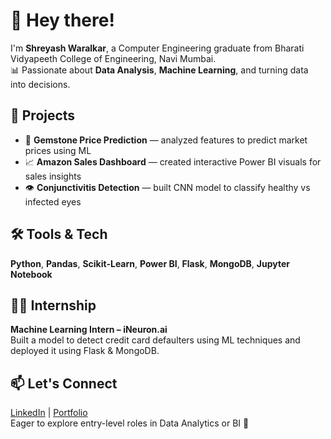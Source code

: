 # 👋 Hey there!

I'm **Shreyash Waralkar**, a Computer Engineering graduate from Bharati Vidyapeeth College of Engineering, Navi Mumbai.  
📊 Passionate about **Data Analysis**, **Machine Learning**, and turning data into decisions.

## 🚀 Projects
- 💎 **Gemstone Price Prediction** — analyzed features to predict market prices using ML  
- 📈 **Amazon Sales Dashboard** — created interactive Power BI visuals for sales insights  
- 👁️ **Conjunctivitis Detection** — built CNN model to classify healthy vs infected eyes

## 🛠️ Tools & Tech
**Python**, **Pandas**, **Scikit-Learn**, **Power BI**, **Flask**, **MongoDB**, **Jupyter Notebook**

## 🧑‍💻 Internship
**Machine Learning Intern – iNeuron.ai**  
Built a model to detect credit card defaulters using ML techniques and deployed it using Flask & MongoDB.

## 📫 Let's Connect
[LinkedIn](https://www.linkedin.com/in/shreyash-waralkar) | [Portfolio](https://shreyash67.github.io/Shreyash_Portfolio/)  
Eager to explore entry-level roles in Data Analytics or BI 🚀
